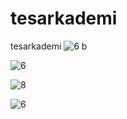 # tesarkademi
tesarkademi
![6 b](https://user-images.githubusercontent.com/28683986/72205856-2d7dc500-34ba-11ea-810a-331500f37540.png)

![6](https://user-images.githubusercontent.com/28683986/72205890-9f560e80-34ba-11ea-9b77-16b965145f79.png)

![8](https://user-images.githubusercontent.com/28683986/72205903-b98fec80-34ba-11ea-8a80-97550d773e82.png)

![6](https://user-images.githubusercontent.com/28683986/72205909-c6144500-34ba-11ea-81bf-e185cf81917c.png)
